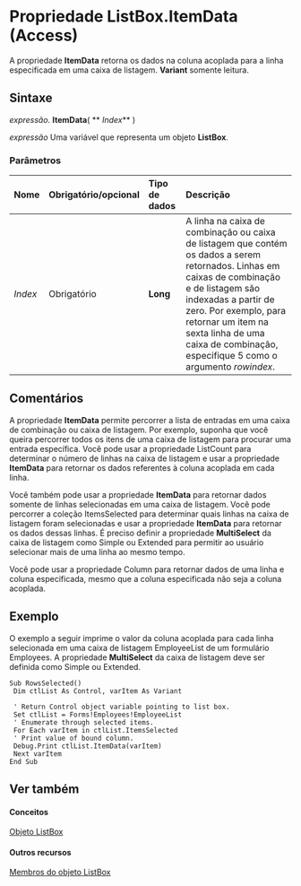 
# Propriedade ListBox.ItemData (Access)

A propriedade  **ItemData** retorna os dados na coluna acoplada para a linha especificada em uma caixa de listagem. **Variant** somente leitura.


## Sintaxe

 _expressão_. **ItemData**( ** _Index_** )

 _expressão_ Uma variável que representa um objeto **ListBox**.


### Parâmetros



|**Nome**|**Obrigatório/opcional**|**Tipo de dados**|**Descrição**|
|:-----|:-----|:-----|:-----|
| _Index_|Obrigatório|**Long**|A linha na caixa de combinação ou caixa de listagem que contém os dados a serem retornados. Linhas em caixas de combinação e de listagem são indexadas a partir de zero. Por exemplo, para retornar um item na sexta linha de uma caixa de combinação, especifique 5 como o argumento  _rowindex_.|

## Comentários

A propriedade  **ItemData** permite percorrer a lista de entradas em uma caixa de combinação ou caixa de listagem. Por exemplo, suponha que você queira percorrer todos os itens de uma caixa de listagem para procurar uma entrada específica. Você pode usar a propriedade ListCount para determinar o número de linhas na caixa de listagem e usar a propriedade **ItemData** para retornar os dados referentes à coluna acoplada em cada linha.

Você também pode usar a propriedade  **ItemData** para retornar dados somente de linhas selecionadas em uma caixa de listagem. Você pode percorrer a coleção ItemsSelected para determinar quais linhas na caixa de listagem foram selecionadas e usar a propriedade **ItemData** para retornar os dados dessas linhas. É preciso definir a propriedade **MultiSelect** da caixa de listagem como Simple ou Extended para permitir ao usuário selecionar mais de uma linha ao mesmo tempo.

Você pode usar a propriedade Column para retornar dados de uma linha e coluna especificada, mesmo que a coluna especificada não seja a coluna acoplada.


## Exemplo

O exemplo a seguir imprime o valor da coluna acoplada para cada linha selecionada em uma caixa de listagem EmployeeList de um formulário Employees. A propriedade  **MultiSelect** da caixa de listagem deve ser definida como Simple ou Extended.


```
Sub RowsSelected() 
 Dim ctlList As Control, varItem As Variant 
 
 ' Return Control object variable pointing to list box. 
 Set ctlList = Forms!Employees!EmployeeList 
 ' Enumerate through selected items. 
 For Each varItem in ctlList.ItemsSelected 
 ' Print value of bound column. 
 Debug.Print ctlList.ItemData(varItem) 
 Next varItem 
End Sub
```


## Ver também


#### Conceitos


[Objeto ListBox](6bc00755-34e7-4fc2-8e72-40dae2010dd8.md)
#### Outros recursos


[Membros do objeto ListBox](d87ad51b-9a46-21f3-f6d6-ef98ea8aaf6d.md)